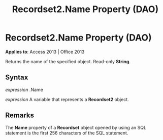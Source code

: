 ﻿---
title: Recordset2.Name Property (DAO)
TOCTitle: Name Property
ms:assetid: adce493c-b038-fa83-d292-5ebb8dd60cd7
ms:mtpsurl: https://msdn.microsoft.com/en-us/library/Ff821731(v=office.15)
ms:contentKeyID: 48547048
ms.date: 09/18/2015
mtps_version: v=office.15
---

# Recordset2.Name Property (DAO)


**Applies to**: Access 2013 | Office 2013

Returns the name of the specified object. Read-only **String**.

## Syntax

*expression* .Name

*expression* A variable that represents a **Recordset2** object.

## Remarks

The **Name** property of a **Recordset** object opened by using an SQL statement is the first 256 characters of the SQL statement.

